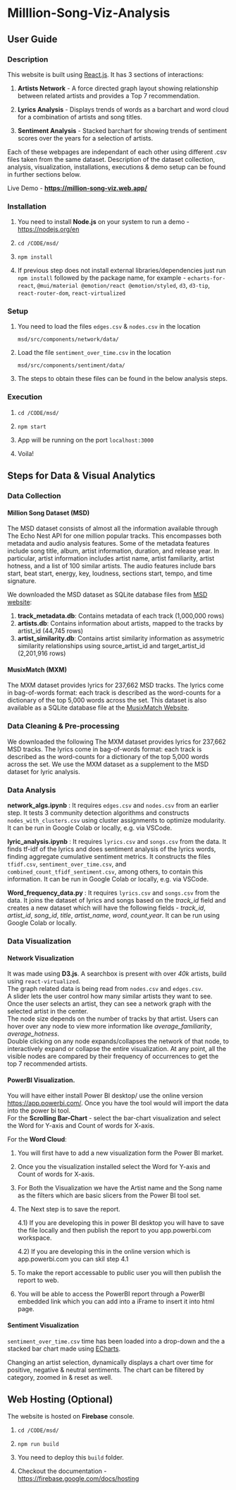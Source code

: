 # Milllion-Song-Viz-Analysis  

## User Guide  

### Description  

This website is built using [React.js](https://react.dev/). It has 3 sections of interactions:  
1. **Artists Network** - A force directed graph layout showing relationship between related artists and provides a Top 7 recommendation.  

2. **Lyrics Analysis** - Displays trends of words as a barchart and word cloud for a combination of artists and song titles.  

3. **Sentiment Analysis** - Stacked barchart for showing trends of sentiment scores over the years for a selection of artists.  


Each of these webpages are independant of each other using different .csv files taken from the same dataset. Description of the dataset collection, analysis, visualization, installations, executions & demo setup can be found in further sections below.  
  

Live Demo - **https://million-song-viz.web.app/**


### Installation  

1. You need to install **Node.js** on your system to run a demo - https://nodejs.org/en  

2. ```
   cd /CODE/msd/
   ```  

3. ```
   npm install 
   ```  
4. If previous step does not install external libraries/dependencies just run `npm install` followed by the package name, for example - `echarts-for-react`, `@mui/material @emotion/react @emotion/styled`, `d3`, `d3-tip`, `react-router-dom`, `react-virtualized`  

### Setup  

1. You need to load the files `edges.csv` & `nodes.csv` in the location 
   ```
   msd/src/components/network/data/
   ```  

2. Load the file `sentiment_over_time.csv` in the location
   ```
   msd/src/components/sentiment/data/
   ```  

3. The steps to obtain these files can be found in the below analysis steps.  



### Execution  

1. ``` 
   cd /CODE/msd/
   ```  

2. ```
   npm start
   ```  

3. App will be running on the port `localhost:3000`  


4. Voila! 



## Steps for Data & Visual Analytics  

### Data Collection  
  
#### Million Song Dataset (MSD)
The MSD dataset consists of almost all the information available through The Echo Nest API for one million popular tracks. This encompasses both metadata and audio analysis features. Some of the metadata features include song title, album, artist information, duration, and release year. In particular, artist information includes artist name, artist familiarity, artist hotness, and a list of 100 similar artists. The audio features include bars start, beat start, energy, key, loudness, sections start, tempo, and time signature. 

We downloaded the MSD dataset as SQLite database files from [MSD website](http://millionsongdataset.com/pages/getting-dataset/):
1. **track_metadata.db**: Contains metadata of each track (1,000,000 rows)
2. **artists.db**: Contains information about artists, mapped to the tracks by artist_id (44,745 rows)
3. **artist_similarity.db**: Contains artist similarity information as assymetric similarity relationships using source_artist_id and target_artist_id (2,201,916 rows)

#### MusixMatch (MXM)
The MXM dataset provides lyrics for 237,662 MSD tracks. The lyrics come in bag-of-words format: each track is described as the word-counts for a dictionary of the top 5,000 words across the set. This dataset is also available as a SQLite database file at the [MusixMatch Website](http://millionsongdataset.com/musixmatch/).

### Data Cleaning & Pre-processing  



We downloaded the following 
The MXM dataset provides lyrics for 237,662 MSD tracks. The lyrics come in bag-of-words format: each track is described as the word-counts for a dictionary of the top 5,000 words across the set. We use the MXM dataset as a supplement to the MSD dataset for lyric analysis.


### Data Analysis  

**network_algs.ipynb** : It requires `edges.csv` and `nodes.csv` from an earlier step. It tests 3 community detection algorithms and constructs `nodes_with_clusters.csv` using cluster assignments to optimize modularity. It can be run in Google Colab or locally, e.g. via VSCode.

**lyric_analysis.ipynb** : It requires `lyrics.csv` and `songs.csv` from the data. It finds tf-idf of the lyrics and does sentiment analysis of the lyrics words, finding aggregate cumulative sentiment metrics. It constructs the files `tfidf.csv`, `sentiment_over_time.csv`, and `combined_count_tfidf_sentiment.csv`, among others, to contain this information. It can be run in Google Colab or locally, e.g. via VSCode. 

**Word_frequency_data.py** : It requires `lyrics.csv` and `songs.csv` from the data. It joins the dataset of lyrics and songs based on the *track_id* field and creates a new dataset which will have the following fields - *track_id*, *artist_id*, *song_id*, *title*, *artist_name*, *word*, *count*,*year*. It can be run using Google Colab or locally. 


### Data Visualization  
#### Network Visualization  

It was made using **D3.js**. A searchbox is present with over *40k* artists, build using `react-virtualized`.  
The graph related data is being read from `nodes.csv` and `edges.csv`.  
A slider lets the user control how many similar artists they want to see. Once the user selects an artist, they can see a network graph with the selected artist in the center.  
The node size depends on the number of tracks by that artist. Users can hover over any node to view more information like *average_familiarity*, *average_hotness*.   
Double clicking on any node expands/collapses the network of that node, to interactively expand or collapse the entire visualization. At any point, all the visible nodes are compared by their frequency of occurrences to get the top 7 recommended artists.  

#### PowerBI Visualization. 

You will have either install Power BI desktop/ use the online version https://app.powerbi.com/. 
Once you have the tool would will import the data into the power bi tool.  
For the **Scrolling Bar-Chart** - select the bar-chart visualization and select the Word for Y-axis and Count of words for X-axis.  

For the **Word Cloud**:
1) You will first have to add a new visualization form the Power BI market. 
2) Once you the visualization installed select the Word for Y-axis and Count of words for X-axis. 
3) For Both the Visualization we have the Artist name and the Song name as the filters which are basic slicers from the Power BI tool set. 

4) The Next step is to save the report. 
   
   4.1) If you are developing this in power BI desktop you will have to save the file locally and then publish the report to you app.powerbi.com workspace. 
   
   4.2) If you are developing this in the online version which is app.powerbi.com you can skil step 4.1
5) To make the report accessable to public user you will then publish the report to web.
6) You will be able to access the PowerBI report through a PowerBI embedded link which you can add into a iFrame to insert it into html page.

#### Sentiment Visualization  

`sentiment_over_time.csv` time has been loaded into a drop-down and the a stacked bar chart made using [ECharts](https://echarts.apache.org/en/index.html).  

Changing an artist selection, dynamically displays a chart over time for positive, negative & neutral sentiments. The chart can be filtered by category, zoomed in & reset as well.  


## Web Hosting (Optional)   

The website is hosted on **Firebase** console. 
  

1. ```
   cd /CODE/msd/
   ```  

2. ```
   npm run build
   ```  

3. You need to deploy this `build` folder.   


4. Checkout the documentation - https://firebase.google.com/docs/hosting    


